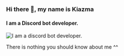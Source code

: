 ### Hi there 👋, my name is Kiazma
#### I am a Discord bot developer.
![I am a discord bot developer.](https://i.hizliresim.com/lnsmzlp.jpg)

There is nothing you should know about me ^^




